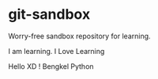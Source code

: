 # git-sandbox
Worry-free sandbox repository for learning.

I am learning.
I Love Learning

Hello XD !
Bengkel Python
